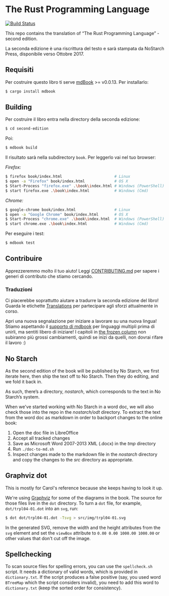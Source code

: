 # The Rust Programming Language

[![Build Status](https://travis-ci.org/rust-lang/book.svg?branch=master)](https://travis-ci.org/rust-lang/book)

This repo contains the translation of “The Rust Programming Language” - second edition.

La seconda edizione è una riscrittura del testo e sarà stampata da NoStarch Press, disponibile verso Ottobre 2017.

## Requisiti

Per costruire questo libro ti serve [mdBook] >= v0.0.13. Per installarlo:

[mdBook]: https://github.com/azerupi/mdBook

```bash
$ cargo install mdbook
```

## Building

Per costruire il libro entra nella directory della seconda edizione:
 
```bash
$ cd second-edition
``` 
Poi:

```bash
$ mdbook build
```

Il risultato sarà nella subdirectory `book`.
Per leggerlo vai nel tuo browser:

_Firefox:_

```bash
$ firefox book/index.html                       # Linux
$ open -a "Firefox" book/index.html             # OS X
$ Start-Process "firefox.exe" .\book\index.html # Windows (PowerShell)
$ start firefox.exe .\book\index.html           # Windows (Cmd)
```

_Chrome:_

```bash
$ google-chrome book/index.html                 # Linux
$ open -a "Google Chrome" book/index.html       # OS X
$ Start-Process "chrome.exe" .\book\index.html  # Windows (PowerShell)
$ start chrome.exe .\book\index.html            # Windows (Cmd)
```

Per eseguire i test:

```bash
$ mdbook test
```

## Contribuire

Apprezzeremmo molto il tuo aiuto! Leggi [CONTRIBUTING.md][contrib] per sapere i generi di contributo che stiamo cercando.

[contrib]: https://github.com/rust-lang/book/blob/master/CONTRIBUTING.md

### Traduzioni

Ci piacerebbe soprattutto aiutare a tradurre la seconda edizione del libro! Guarda le etichette
[Translations] per partecipare agli sforzi attualmente in corso. 

Apri una nuova segnalazione per iniziare a lavorare su una nuova lingua! Stiamo aspettando il [supporto di mdbook] per linguaggi multipli prima di unirli, ma sentiti libero di iniziare! I capitoli in [the frozen column] non subiranno più grossi cambiamenti, quindi se inizi da quelli, non dovrai rifare il lavoro :)

[Translations]: https://github.com/rust-lang/book/issues?q=is%3Aopen+is%3Aissue+label%3ATranslations
[supporto di mdbook]: https://github.com/azerupi/mdBook/issues/5
[the frozen column]: https://github.com/rust-lang/book/projects/1

## No Starch

As the second edition of the book will be published by No Starch, we first
iterate here, then ship the text off to No Starch. Then they do editing, and we
fold it back in.

As such, there’s a directory, *nostarch*, which corresponds to the text in No
Starch’s system.

When we've started working with No Starch in a word doc, we will also check
those into the repo in the *nostarch/odt* directory. To extract the text from
the word doc as markdown in order to backport changes to the online book:

1. Open the doc file in LibreOffice
1. Accept all tracked changes
1. Save as Microsoft Word 2007-2013 XML (.docx) in the *tmp* directory
1. Run `./doc-to-md.sh`
1. Inspect changes made to the markdown file in the *nostarch* directory and
   copy the changes to the *src* directory as appropriate.

## Graphviz dot

This is mostly for Carol's reference because she keeps having to look it up.

We're using [Graphviz](http://graphviz.org/) for some of the diagrams in the
book. The source for those files live in the `dot` directory. To turn a `dot`
file, for example, `dot/trpl04-01.dot` into an `svg`, run:

```bash
$ dot dot/trpl04-01.dot -Tsvg > src/img/trpl04-01.svg
```

In the generated SVG, remove the width and the height attributes from the `svg`
element and set the `viewBox` attribute to `0.00 0.00 1000.00 1000.00` or other
values that don't cut off the image.

## Spellchecking

To scan source files for spelling errors, you can use the `spellcheck.sh`
script. It needs a dictionary of valid words, which is provided in
`dictionary.txt`. If the script produces a false positive (say, you used word
`BTreeMap` which the script considers invalid), you need to add this word to
`dictionary.txt` (keep the sorted order for consistency).
